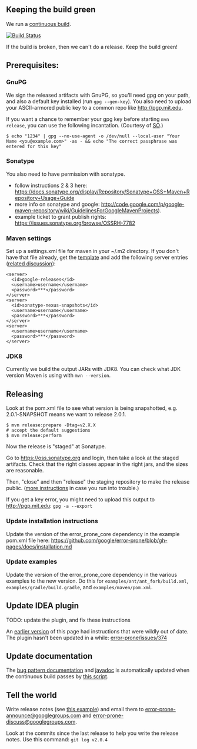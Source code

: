 ## Keeping the build green

We run a [continuous build](https://travis-ci.org/google/error-prone).

[![Build Status](https://travis-ci.org/google/error-prone.svg?branch=master)](https://travis-ci.org/google/error-prone)

If the build is broken, then we can't do a release. Keep the build green!

## Prerequisites:

### GnuPG

We sign the released artifacts with GnuPG, so you'll need gpg on your path, and also a default key installed (run `gpg --gen-key`). You also need to upload your ASCII-armored public key to a common repo like http://pgp.mit.edu.

If you want a chance to remember your gpg key before starting `mvn release`, you can use the following incantation. (Courtesy of [SO](http://stackoverflow.com/a/11484411).)

```
$ echo "1234" | gpg --no-use-agent -o /dev/null --local-user "Your Name <you@example.com>" -as - && echo "The correct passphrase was entered for this key"
```

### Sonatype

You also need to have permission with sonatype.

- follow instructions 2 & 3 here: https://docs.sonatype.org/display/Repository/Sonatype+OSS+Maven+Repository+Usage+Guide
- more info on sonatype and google: http://code.google.com/p/google-maven-repository/wiki/GuidelinesForGoogleMavenProjects).
- example ticket to grant publish rights: 
https://issues.sonatype.org/browse/OSSRH-7782

### Maven settings

Set up a settings.xml file for maven in your ~/.m2 directory. If you don't have that file already, get the [template](http://maven.apache.org/settings.html#Quick_Overview) and add the following server entries ([related discussion](https://issues.sonatype.org/browse/OSSRH-3462?page=com.atlassian.jira.plugin.system.issuetabpanels:comment-tabpanel&focusedCommentId=162066#comment-162066)):


    <server>
      <id>google-releases</id>
      <username>username</username>
      <password>***</password>
    </server>
    <server>
      <id>sonatype-nexus-snapshots</id>
      <username>username</username>
      <password>***</password>
    </server>
    <server>
      <username>username</username>
      <password>***</password>
    </server>

### JDK8

Currently we build the output JARs with JDK8. You can check what JDK version Maven is using with `mvn --version`.

## Releasing

Look at the pom.xml file to see what version is being snapshotted, e.g. 2.0.1-SNAPSHOT means we want to release 2.0.1.

    $ mvn release:prepare -Dtag=v2.X.X
    # accept the default suggestions
    $ mvn release:perform

Now the release is "staged" at Sonatype.

Go to https://oss.sonatype.org and login, then take a look at the staged artifacts. Check that the right classes appear in the right jars, and the sizes are reasonable.

Then, "close" and then "release" the staging repository to make the release public. ([more instructions](https://docs.sonatype.org/display/Repository/Sonatype+OSS+Maven+Repository+Usage+Guide#SonatypeOSSMavenRepositoryUsageGuide-8.ReleaseIt
) in case you run into trouble.)

If you get a key error, you might need to upload this output to http://pgp.mit.edu: `gpg -a --export`

### Update installation instructions

Update the version of the error_prone_core dependency in the example pom.xml file here:
https://github.com/google/error-prone/blob/gh-pages/docs/installation.md

### Update examples

Update the version of the error_prone_core dependency in the various examples to the new version.  Do
this for `examples/ant/ant_fork/build.xml`, `examples/gradle/build.gradle`, and `examples/maven/pom.xml`.

## Update IDEA plugin

TODO: update the plugin, and fix these instructions

An [earlier version](https://github.com/google/error-prone/wiki/Releasing/229bf30bb8da26dc745379dd313b197203050a7a) of this page had instructions that were wildly out of date. The plugin hasn't been updated in a while: [error-prone/issues/374](https://github.com/google/error-prone/issues/374)

## Update documentation

The [bug pattern documentation](http://errorprone.info/bugpatterns) and [javadoc](http://errorprone.info/api/latest) is automatically updated when the continuous build passes by [this script](https://github.com/google/error-prone/blob/master/util/generate-latest-docs.sh).

## Tell the world

Write release notes (see [this example](https://groups.google.com/d/msg/error-prone-announce/-f6Cv6jKvig/cFCdhYuC5lwJ)) and email them to error-prone-announce@googlegroups.com and error-prone-discuss@googlegroups.com.  

Look at the commits since the last release to help you write the release notes.  Use this command: `git log v2.0.4`